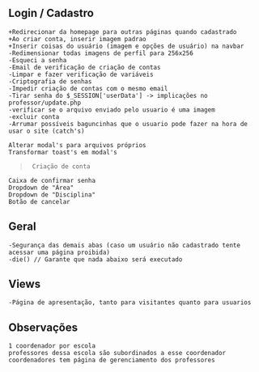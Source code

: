 ## Login / Cadastro
    +Redirecionar da homepage para outras páginas quando cadastrado
    +Ao criar conta, inserir imagem padrao
    +Inserir coisas do usuário (imagem e opções de usuário) na navbar
    -Redimensionar todas imagens de perfil para 256x256
    -Esqueci a senha
    -Email de verificação de criação de contas
    -Limpar e fazer verificação de variáveis
    -Criptografia de senhas
    -Impedir criação de contas com o mesmo email
    -Tirar senha do $_SESSION['userData'] -> implicações no professor/update.php
    -verificar se o arquivo enviado pelo usuario é uma imagem
    -excluir conta
    -Arrumar possíveis baguncinhas que o usuario pode fazer na hora de usar o site (catch's)

    Alterar modal's para arquivos próprios
    Transformar toast's em modal's

>      Criação de conta
    Caixa de confirmar senha
    Dropdown de "Área"
    Dropdown de "Disciplina"
    Botão de cancelar


## Geral
    -Segurança das demais abas (caso um usuário não cadastrado tente acessar uma página proibida)
    -die() // Garante que nada abaixo será executado


## Views
    -Página de apresentação, tanto para visitantes quanto para usuarios

## Observações
    1 coordenador por escola
    professores dessa escola são subordinados a esse coordenador
    coordenadores tem página de gerenciamento dos professores                                               
